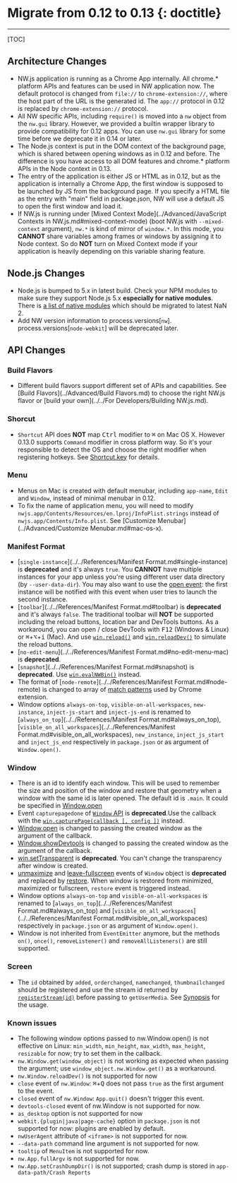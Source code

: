 # Migrate from 0.12 to 0.13 {: doctitle}
---

[TOC]

## Architecture Changes

+ NW.js application is running as a Chrome App internally. All chrome.* platform APIs and features can be used in NW application now. The default protocol is changed from `file://` to `chrome-extension://`, where the host part of the URL is the generated id. The `app://` protocol in 0.12 is replaced by `chrome-extension://` protocol.
+ All NW specific APIs, including `require()` is moved into a `nw` object from the `nw.gui` library. However, we provided a builtin wrapper library to provide compatibility for 0.12 apps. You can use `nw.gui` library for some time before we deprecate it in 0.14 or later.
+ The Node.js context is put in the DOM context of the background page, which is shared between opening windows as in 0.12 and before. The difference is you have access to all DOM features and chrome.* platform APIs in the Node context in 0.13.
+ The entry of the application is either JS or HTML as in 0.12, but as the application is internally a Chrome App, the first window is supposed to be launched by JS from the background page. If you specify a HTML file as the entry with "main" field in package.json, NW will use a default JS to open the first window and load it.
+ If NW.js is running under [Mixed Context Mode](../Advanced/JavaScript Contexts in NW.js.md#mixed-context-mode) (boot NW.js with `--mixed-context` argument), `nw.*` is kind of mirror of `window.*`. In this mode, you **CANNOT** share variables among frames or windows by assigning it to Node context. So do **NOT** turn on Mixed Context mode if your application is heavily depending on this variable sharing feature.

## Node.js Changes

+ Node.js is bumped to 5.x in latest build. Check your NPM modules to make sure they support Node.js 5.x **especially for native modules**. There is [a list of native modules](https://github.com/nodejs/node/issues/2798) which should be migrated to latest NaN 2.
+ Add NW version information to process.versions[`nw`]. process.versions[`node-webkit`] will be deprecated later.

## API Changes

### Build Flavors

+ Different build flavors support different set of APIs and capabilities. See [Build Flavors](../Advanced/Build Flavors.md) to choose the right NW.js flavor or [build your own](../../For Developers/Building NW.js.md).

### Shorcut

+ `Shortcut` API does **NOT** map <kbd>Ctrl</kbd> modifier to <kbd>&#8984;</kbd> on Mac OS X. However 0.13.0 supports `Command` modifier in cross platform way. So it's your responsible to detect the OS and choose the right modifier when registering hotkeys. See [Shortcut.key](../../References/Shortcut.md#shortcutkey) for details.

### Menu
+ Menus on Mac is created with default menubar, including `app-name`, `Edit` and `Window`, instead of minimal menubar in 0.12.
+ To fix the name of application menu, you will need to modify  `nwjs.app/Contents/Resources/en.lproj/InfoPlist.strings` instead of `nwjs.app/Contents/Info.plist`. See [Customize Menubar](../Advanced/Customize Menubar.md#mac-os-x).

### Manifest Format

+ [`single-instance`](../../References/Manifest Format.md#single-instance) is **deprecated** and it's always `true`. You **CANNOT** have multiple instances for your app unless you're using different user data directory (by `--user-data-dir`). You may also want to use the [open event](../../References/App.md#event-openargs): the first instance will be notified with this event when user tries to launch the second instance.
+ [`toolbar`](../../References/Manifest Format.md#toolbar) is **deprecated** and it's always `false`. The traditional toolbar will **NOT** be supported including the reload buttons, location bar and DevTools buttons. As a workaround, you can open / close DevTools with <kbd>F12</kbd> (Windows & Linux) or <kbd>&#8984;</kbd>+<kbd>&#8997;</kbd>+<kbd>i</kbd> (Mac). And use [`win.reload()`](../../References/Window.md#winreload) and [`win.reloadDev()`](../../References/Window.md#winreloaddev) to simulate the reload buttons.
+ [`no-edit-menu`](../../References/Manifest Format.md#no-edit-menu-mac) is **deprecated**.
+ [`snapshot`](../../References/Manifest Format.md#snapshot) is **deprecated**. Use [`win.evalNWBin()`](../../References/Window.md#winevalnwbin) instead.
+ The format of [`node-remote`](../../References/Manifest Format.md#node-remote) is changed to array of [match patterns](https://developer.chrome.com/extensions/match_patterns) used by Chrome extension.
+ Window options `always-on-top`, `visible-on-all-workspaces`, `new-instance`, `inject-js-start` and `inject-js-end` is renamed to [`always_on_top`](../../References/Manifest Format.md#always_on_top), [`visible_on_all_workspaces`](../../References/Manifest Format.md#visible_on_all_workspaces), `new_instance`, `inject_js_start` and `inject_js_end` respectively in `package.json` or as argument of `Window.open()`.

### Window

+ There is an id to identify each window. This will be used to remember the size and position of the window and restore that geometry when a window with the same id is later opened. The default id is `.main`. It could be specified in [Window.open](../../References/Window.md#windowopenurl-options-callback)
+ Event `capturepagedone` of [`Window` API](../../References/Window.md#event-capturepagedone) is **deprecated**.Use the callback with the [`win.capturePage(callback [, config ])`](../../References/Window.md#wincapturepagecallback--config-) instead.
+ [Window.open](../../References/Window.md#windowopenurl-options-callback) is changed to passing the created window as the argument of the callback.
+ [Window.showDevtools](../../References/Window.md#winshowdevtoolsiframe-headless-callback) is changed to passing the created window as the argument of the callback.
+ [win.setTransparent](../../References/Window.md#winsettransparent) is **deprecated**. You can't change the transparency after window is created.
+ [unmaximize](../../References/Window.md#event-unmaximize) and [leave-fullscreen](../../References/Window.md#event-leave-fullscreen) events of `Window` object is **deprecated** and replaced by [restore](../../References/Window.md#event-restore). When window is restored from minimized, maximized or fullscreen, `restore` event is triggered instead.
+ Window options `always-on-top` and `visible-on-all-workspaces` is renamed to [`always_on_top`](../../References/Manifest Format.md#always_on_top) and [`visible_on_all_workspaces`](../../References/Manifest Format.md#visible_on_all_workspaces) respectively in `package.json` or as argument of `Window.open()`.
+ Window is not inherited from `EventEmitter` anymore, but the methods `on()`, `once()`, `removeListener()` and `removeAllListeners()` are still supported.

### Screen

+ The `id` obtained by `added`, `orderchanged`, `namechanged`, `thumbnailchanged` should be registered and use the stream id returned by [`registerStream(id)`](../../References/Screen.md#screendesktopcapturemonitorregisterstreamid) before passing to `getUserMedia`. See [Synopsis](../../References/Screen.md#synopsis_1) for the usage.

### Known issues

+ The following window options passed to nw.Window.open() is not effective on Linux: `min_width`, `min_height`, `max_width`, `max_height`, `resizable` for now; try to set them in the callback.
+ `nw.Window.get(window_object)` is not working as expected when passing the argument; use `window_object.nw.Window.get()` as a workaround.
+ `nw.Window.reloadDev()` is not supported for now
+ `close` event of `nw.Window`: <kbd>&#8984;</kbd>+<kbd>Q</kbd> does not pass `true` as the first argument to the event.
+ `closed` event of `nw.Window`: `App.quit()` doesn't trigger this event.
+ `devtools-closed` event of nw.Window is not supported for now.
+ `as_desktop` option is not supported for now
+ `webkit.{plugin|java|page-cache}` option in `package.json` is not supported for now: plugins are enabled by default.
+ `nwUserAgent` attribute of `<iframe>` is not supported for now.
+ `--data-path` command line argument is not supported for now.
+ `tooltip` of `MenuItem` is not supported for now.
+ `nw.App.fullArgv` is not supported for now.
+ `nw.App.setCrashDumpDir()` is not supported; crash dump is stored in `app-data-path/Crash Reports`
